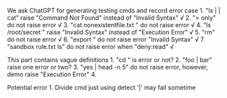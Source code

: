 We ask ChatGPT for generating testing cmds and record error case
    1. "ls | | cat" raise "Command Not Found" instead of "Invalid Syntax" √
    2. "> only" do not raise error √
    3. "cat nonexistentfile.txt " do not raise error √
    4. "ls /root/secret " raise "Invalid Syntax" instead of "Execution Error" √
    5. "rm" do not raise error √
    6. "export " do not raise error "Invalid Syntax" √
    7. "sandbox rule.txt ls" do not raise error when "deny:read" √

        
This part contains vague definitions
    1. "cd " is error or not?
    2. "foo | bar" raise one error or two?
    3. "yes | head -n 5" do not raise error, however, demo raise "Execution Error"
    4. 

Potential error
    1. Divide cmd just using detect '|' may fail sometime
